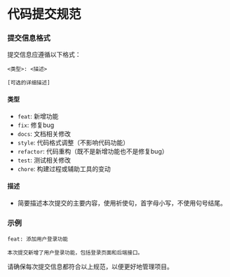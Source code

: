 # 代码提交规范

### 提交信息格式

提交信息应遵循以下格式：

```
<类型>: <描述>

[可选的详细描述]
```

#### 类型

- `feat`: 新增功能
- `fix`: 修复bug
- `docs`: 文档相关修改
- `style`: 代码格式调整（不影响代码功能）
- `refactor`: 代码重构（既不是新增功能也不是修复bug）
- `test`: 测试相关修改
- `chore`: 构建过程或辅助工具的变动

#### 描述

- 简要描述本次提交的主要内容，使用祈使句，首字母小写，不使用句号结尾。

### 示例

```
feat: 添加用户登录功能

本次提交新增了用户登录功能，包括登录页面和后端接口。
```

请确保每次提交信息都符合以上规范，以便更好地管理项目。
